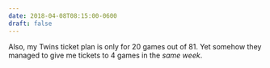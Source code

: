```yaml
---
date: 2018-04-08T08:15:00-0600
draft: false
---
```


Also, my Twins ticket plan is only for 20 games out of 81\. Yet somehow they managed to give me tickets to 4 games in the _same week_.

